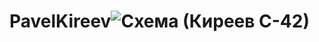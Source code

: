# PavelKireev![Схема (Киреев С-42)](https://user-images.githubusercontent.com/90326215/154075081-0210959a-7170-4e39-aa0a-962230ce465a.png)
